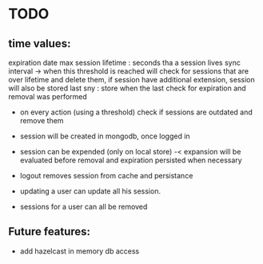 # TODO

## time values: 

expiration date
max session lifetime : seconds tha a session lives
sync interval -> when this threshold is reached will check for sessions that are over lifetime and delete them, if session have additional extension, session will also be stored
last sny : store when the last check for expiration and removal was performed

- on every action (using a threshold) check if sessions are outdated and remove them

- session will be created in mongodb, once logged in
- session can be expended (only on local store) -< expansion will be evaluated before removal and expiration persisted when necessary
- logout removes session from cache and persistance
- updating a user can update all his session.
- sessions for a user can all be removed

## Future features:

- add hazelcast in memory db access
